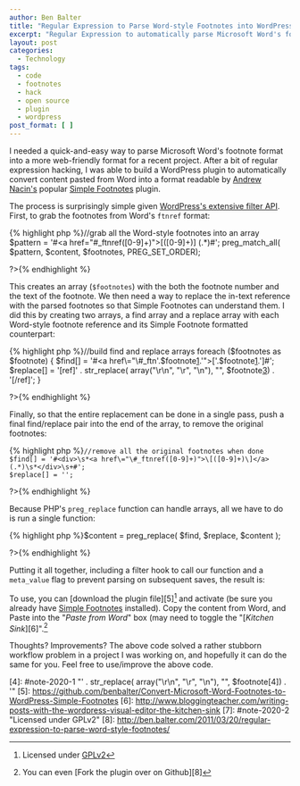 ```yaml
---
author: Ben Balter
title: "Regular Expression to Parse Word-style Footnotes into WordPress's Simple Footnotes Format"
excerpt: "Regular Expression to automatically parse Microsoft Word's footnote format into a more web-friendly format for WordPress's Simple Footnotes plugin"
layout: post
categories:
  - Technology
tags:
  - code
  - footnotes
  - hack
  - open source
  - plugin
  - wordpress
post_format: [ ]
---
```

I needed a quick-and-easy way to parse Microsoft Word's footnote format into a more web-friendly format for a recent project. After a bit of regular expression hacking, I was able to build a WordPress plugin to automatically convert content pasted from Word into a format readable by [Andrew Nacin's][1] popular [Simple Footnotes][2] plugin.  
  
The process is surprisingly simple given [WordPress's extensive filter API][3]. First, to grab the footnotes from Word's `ftnref` format:

<div>{% highlight php %}<?php

//grab all the Word-style footnotes into an array
$pattern = '#<a href\="\#_ftnref([0-9]+)">\[([0-9]+)\]</a> (.*)#';
preg_match_all( $pattern, $content, $footnotes, PREG_SET_ORDER);

?>{% endhighlight %}</div>

This creates an array (`$footnotes`) with the both the footnote number and the text of the footnote. We then need a way to replace the in-text reference with the parsed footnotes so that Simple Footnotes can understand them. I did this by creating two arrays, a find array and a replace array with each Word-style footnote reference and its Simple Footnote formatted counterpart:

<div>{% highlight php %}<?php

//build find and replace arrays
foreach ($footnotes as $footnote) {
  $find[] = '#<a href\="\#_ftn'.$footnote[1].'">\['.$footnote[1].'\]</a>#';
  $replace[] = '[ref]' . str_replace( array("\r\n", "\r", "\n"), "",   $footnote[3]) . '[/ref]';
}   

?>{% endhighlight %}</div>

Finally, so that the entire replacement can be done in a single pass, push a final find/replace pair into the end of the array, to remove the original footnotes:

<div>{% highlight php %}<?php

    //remove all the original footnotes when done
    $find[] = '#<div>\s*<a href\="\#_ftnref([0-9]+)">\[([0-9]+)\]</a> (.*)\s*</div>\s+#';
    $replace[] = '';

?>{% endhighlight %}</div>

Because PHP's `preg_replace` function can handle arrays, all we have to do is run a single function:

<div>{% highlight php %}<?php

$content = preg_replace( $find, $replace, $content );

?>{% endhighlight %}</div>
    
Putting it all together, including a filter hook to call our function and a `meta_value` flag to prevent parsing on subsequent saves, the result is:

<script src="http://gist-it.appspot.com/github/benbalter/Convert-Microsoft-Word-Footnotes-to-WordPress-Simple-Footnotes/raw/master/parse-footnotes.php">     </script>

To use, you can [download the plugin file][5][^1] and activate (be sure you already have [Simple Footnotes][2] installed). Copy the content from Word, and Paste into the "*Paste from Word*" box (may need to toggle the "[*Kitchen Sink*][6]".[^2]

Thoughts? Improvements? The above code solved a rather stubborn workflow problem in a project I was working on, and hopefully it can do the same for you. Feel free to use/improve the above code.

[^1]: Licensed under [GPLv2][10]
[^2]: You can even [Fork the plugin over on Github][8]

[1]: http://andrewnacin.com
[2]: http://andrewnacin.com/2010/07/24/simple-footnotes-0-3/
[3]: http://codex.wordpress.org/Plugin_API/Filter_Reference
[4]: #note-2020-1 "' . str_replace( array("\r\n", "\r", "\n"), "", $footnote[4]) . '"
[5]: https://github.com/benbalter/Convert-Microsoft-Word-Footnotes-to-WordPress-Simple-Footnotes
[6]: http://www.bloggingteacher.com/writing-posts-with-the-wordpress-visual-editor-the-kitchen-sink
[7]: #note-2020-2 "Licensed under GPLv2"
[8]: http://ben.balter.com/2011/03/20/regular-expression-to-parse-word-style-footnotes/

[10]: http://wordpress.org/about/gpl/